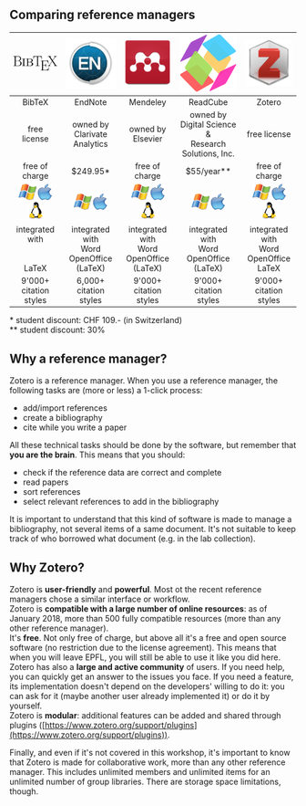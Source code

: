 ## Comparing reference managers

| ![logo BibTeX](../img/refman_bibtex.png) | ![logo EndNote](../img/refman_endnote.jpg) | ![logo Mendeley](../img/refman_mendeley.png) | ![logo ReadCube](../img/refman_readcube.png) | ![logo Zotero](../img/refman_zotero.png) |
| :----: | :-----: | :------: | :------: | :----: |
| BibTeX | EndNote | Mendeley | ReadCube | Zotero |
| free license | owned by<br/>Clarivate Analytics | owned by<br/>Elsevier | owned by<br/>Digital Science &<br/>Research Solutions, Inc. | free license |
| free of charge | $249.95* | free of charge | $55/year** | free of charge |
| ![](../img/os_windows.png)![](../img/os_mac.png)![](../img/os_linux.png) | ![](../img/os_windows.png)![](../img/os_mac.png) | ![](../img/os_windows.png)![](../img/os_mac.png)![](../img/os_linux.png) | ![](../img/os_windows.png)![](../img/os_mac.png) | ![](../img/os_windows.png)![](../img/os_mac.png)![](../img/os_linux.png) |
| integrated<br/>with<br/><br/><br/>LaTeX | integrated<br/>with<br/>Word<br/>OpenOffice<br/>(LaTeX) | integrated<br/>with<br/>Word<br/>OpenOffice<br/>(LaTeX) | integrated<br/>with<br/>Word<br/>OpenOffice<br/>(LaTeX) | integrated<br/>with<br/>Word<br/>OpenOffice<br/>LaTeX |
| 9'000+<br/>citation<br/>styles | 6,000+<br/>citation<br/>styles | 9'000+<br/>citation<br/>styles | 9'000+<br/>citation<br/>styles | 9'000+<br/>citation<br/>styles |

\* student discount: CHF 109.- (in Switzerland)   
\** student discount: 30%


## Why a reference manager?

Zotero is a reference manager. When you use a reference manager, the following tasks are (more or less) a 1-click process:   

* add/import references
* create a bibliography
* cite while you write a paper

All these technical tasks should be done by the software, but remember that **you are the brain**. This means that you should:   

* check if the reference data are correct and complete
* read papers
* sort references
* select relevant references to add in the bibliography

It is important to understand that this kind of software is made to manage a bibliography, not several items of a same document. It's not suitable to keep track of who borrowed what document (e.g. in the lab collection).


## Why Zotero?

Zotero is **user-friendly** and **powerful**. Most ot the recent reference managers chose a similar interface or workflow.   
Zotero is **compatible with a large number of online resources**: as of January 2018, more than 500 fully compatible resources (more than any other reference manager).   
It's **free**. Not only free of charge, but above all it's a free and open source software (no restriction due to the license agreement). This means that when you will leave EPFL, you will still be able to use it like you did here.   
Zotero has also a **large and active community** of users. If you need help, you can quickly get an answer to the issues you face. If you need a feature, its implementation doesn't depend on the developers' willing to do it: you can ask for it (maybe another user already implemented it) or do it by yourself.   
Zotero is **modular**: additional features can be added and shared through plugins ([https://www.zotero.org/support/plugins](https://www.zotero.org/support/plugins)).   

Finally, and even if it's not covered in this workshop, it's important to know that Zotero is made for collaborative work, more than any other reference manager. This includes unlimited members and unlimited items for an unlimited number of group libraries. There are storage space limitations, though.
